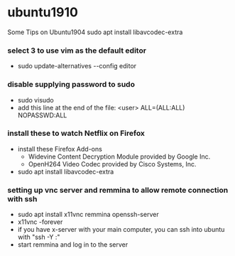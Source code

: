 # ubuntu1910
Some Tips on Ubuntu1904
sudo apt install libavcodec-extra
### select 3 to use vim as the default editor
* sudo update-alternatives --config editor

### disable supplying password to sudo
* sudo visudo
* add this line at the end of the file: \<user\> ALL=(ALL:ALL) NOPASSWD:ALL

### install these to watch Netflix on Firefox
* install these Firefox Add-ons
  * Widevine Content Decryption Module provided by Google Inc.
  * OpenH264 Video Codec provided by Cisco Systems, Inc.
* sudo apt install libavcodec-extra

### setting up vnc server and remmina to allow remote connection with ssh
* sudo apt install x11vnc remmina openssh-server
* x11vnc -forever
* if you have x-server with your main computer, you can ssh into ubuntu with "ssh -Y <username>:<hostname>"
* start remmina and log in to the server
